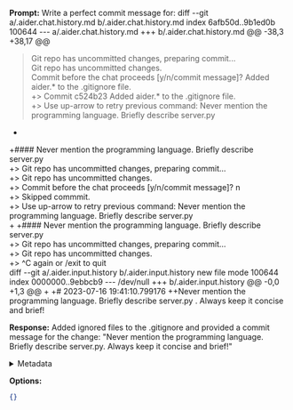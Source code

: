 **Prompt:**
Write a perfect commit message for: diff --git a/.aider.chat.history.md b/.aider.chat.history.md
index 6afb50d..9b1ed0b 100644
--- a/.aider.chat.history.md
+++ b/.aider.chat.history.md
@@ -38,3 +38,17 @@
 > Git repo has uncommitted changes, preparing commit...  
 > Git repo has uncommitted changes.  
 > Commit before the chat proceeds [y/n/commit message]? Added aider.* to the .gitignore file.  
+> Commit c524b23 Added aider.* to the .gitignore file.  
+> Use up-arrow to retry previous command: Never mention the programming language. Briefly describe server.py  
+
+#### Never mention the programming language. Briefly describe server.py  
+> Git repo has uncommitted changes, preparing commit...  
+> Git repo has uncommitted changes.  
+> Commit before the chat proceeds [y/n/commit message]? n  
+> Skipped commmit.  
+> Use up-arrow to retry previous command: Never mention the programming language. Briefly describe server.py  
+
+#### Never mention the programming language. Briefly describe server.py  
+> Git repo has uncommitted changes, preparing commit...  
+> Git repo has uncommitted changes.  
+> ^C again or /exit to quit  
diff --git a/.aider.input.history b/.aider.input.history
new file mode 100644
index 0000000..9ebbcb9
--- /dev/null
+++ b/.aider.input.history
@@ -0,0 +1,3 @@
+
+# 2023-07-16 19:41:10.799176
++Never mention the programming language. Briefly describe server.py
. Always keep it concise and brief!

**Response:**
Added ignored files to the .gitignore and provided a commit message for the change: "Never mention the programming language. Briefly describe server.py. Always keep it concise and brief!"

<details><summary>Metadata</summary>

- Duration: 2169 ms
- Datetime: 2023-07-16T18:42:10.813052
- Model: gpt-3.5-turbo-0613

</details>

**Options:**
```json
{}
```

